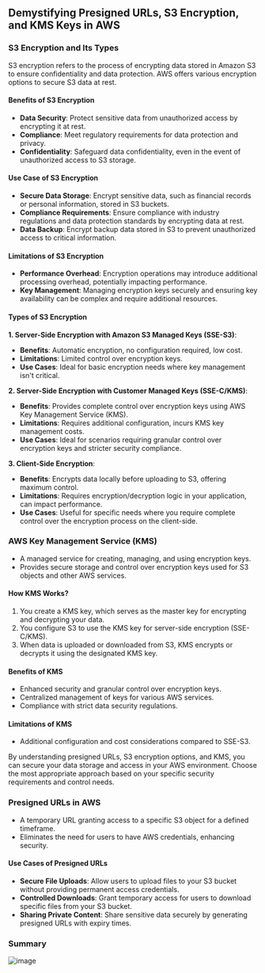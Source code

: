 ## Demystifying Presigned URLs, S3 Encryption, and KMS Keys in AWS

### S3 Encryption and Its Types
S3 encryption refers to the process of encrypting data stored in Amazon S3 to ensure confidentiality and data protection. AWS offers various encryption options to secure S3 data at rest.

#### Benefits of S3 Encryption
* **Data Security**: Protect sensitive data from unauthorized access by encrypting it at rest.
* **Compliance**: Meet regulatory requirements for data protection and privacy.
* **Confidentiality**: Safeguard data confidentiality, even in the event of unauthorized access to S3 storage.



#### Use Case of S3 Encryption
* **Secure Data Storage**: Encrypt sensitive data, such as financial records or personal information, stored in S3 buckets.
* **Compliance Requirements**: Ensure compliance with industry regulations and data protection standards by encrypting data at rest.
* **Data Backup**: Encrypt backup data stored in S3 to prevent unauthorized access to critical information.

#### Limitations of S3 Encryption
* **Performance Overhead**: Encryption operations may introduce additional processing overhead, potentially impacting performance.
* **Key Management**: Managing encryption keys securely and ensuring key availability can be complex and require additional resources.


#### Types of S3 Encryption
**1. Server-Side Encryption with Amazon S3 Managed Keys (SSE-S3)**:
* **Benefits**: Automatic encryption, no configuration required, low cost.
* **Limitations**: Limited control over encryption keys.
* **Use Cases**: Ideal for basic encryption needs where key management isn't critical.

**2. Server-Side Encryption with Customer Managed Keys (SSE-C/KMS)**:
* **Benefits**: Provides complete control over encryption keys using AWS Key Management Service (KMS).
* **Limitations**: Requires additional configuration, incurs KMS key management costs.
* **Use Cases**: Ideal for scenarios requiring granular control over encryption keys and stricter security compliance.

**3. Client-Side Encryption**:
* **Benefits**: Encrypts data locally before uploading to S3, offering maximum control.
* **Limitations**: Requires encryption/decryption logic in your application, can impact performance.
* **Use Cases**: Useful for specific needs where you require complete control over the encryption process on the client-side.

### AWS Key Management Service (KMS)
* A managed service for creating, managing, and using encryption keys.
* Provides secure storage and control over encryption keys used for S3 objects and other AWS services.

#### How KMS Works?
1. You create a KMS key, which serves as the master key for encrypting and decrypting your data.
2. You configure S3 to use the KMS key for server-side encryption (SSE-C/KMS).
3. When data is uploaded or downloaded from S3, KMS encrypts or decrypts it using the designated KMS key.

#### Benefits of KMS
* Enhanced security and granular control over encryption keys.
* Centralized management of keys for various AWS services.
* Compliance with strict data security regulations.

#### Limitations of KMS
* Additional configuration and cost considerations compared to SSE-S3.

By understanding presigned URLs, S3 encryption options, and KMS, you can secure your data storage and access in your AWS environment. Choose the most appropriate approach based on your specific security requirements and control needs.


### Presigned URLs in AWS
* A temporary URL granting access to a specific S3 object for a defined timeframe.
* Eliminates the need for users to have AWS credentials, enhancing security.

#### Use Cases of Presigned URLs
* **Secure File Uploads**: Allow users to upload files to your S3 bucket without providing permanent access credentials.
* **Controlled Downloads**: Grant temporary access for users to download specific files from your S3 bucket.
* **Sharing Private Content**: Share sensitive data securely by generating presigned URLs with expiry times.


### Summary
![image](https://imgur.com/A6omwPO.png)
